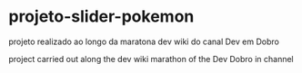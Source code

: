 # projeto-slider-pokemon

projeto realizado ao longo da maratona dev wiki do canal Dev em Dobro

project carried out along the dev wiki marathon of the Dev Dobro in channel
